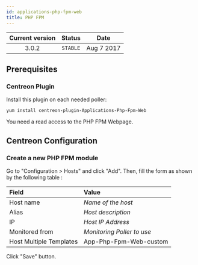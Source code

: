 ```yaml
---
id: applications-php-fpm-web
title: PHP FPM
---
```


| Current version | Status | Date |
| :-: | :-: | :-: |
| 3.0.2 | `STABLE` | Aug  7 2017 |

## Prerequisites

### Centreon Plugin

Install this plugin on each needed poller:

``` shell
yum install centreon-plugin-Applications-Php-Fpm-Web
```

You need a read access to the PHP FPM Webpage.

## Centreon Configuration

### Create a new PHP FPM module

Go to "Configuration \> Hosts" and click "Add". Then, fill the form as shown by the following table :

| Field                                   | Value                      |
| :-------------------------------------- | :------------------------- |
| Host name                               | *Name of the host*         |
| Alias                                   | *Host description*         |
| IP                                      | *Host IP Address*          |
| Monitored from                          | *Monitoring Poller to use* |
| Host Multiple Templates                 | App-Php-Fpm-Web-custom     |

Click "Save" button.

